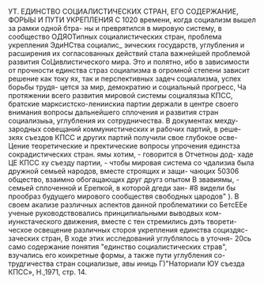 УТ. ЕДИНСТВО СОЦИАЛИСТИЧЕСКИХ СТРАН, ЕГО СОДЕРЖАНИЕ,
ФОРЫЫ И ПУТИ УКРЕПЛЕНИЯ
С 1020 времени, когда социализм вышел за рамки одной бтра-
ны и преврятился в мировую систему, в сообщество ОДЯОТипных
социалистических стран, проблема укрепления ЭдиНСтва социалис_
эических государств, углубления и расширения их согласованных
действий стала важнейшей проблемой развития СоЦивлистического
мира. Это и полятно, ибо в зависимости от прочности единства
страз социализма в огромной степени зависит решение как току
ях, так и перспективных задеч социализма, успех борьбы трудя-
цется за мир, демократию и социальный прогресс,
Ча протяжении всего развития мировой системы социалязыа
КПСС, братские марксистско-лениискиа партии держали в центре
своего внимания вопросы дальнейшего сплочения и развития стран
социализыьа, углубления их сотрудничества. В документах мехду-
зародных совещаний коммунистических и рабочих партий, в реше-
зкях съездов КПСС и других партий получили свое глубокое осве-
Цение теоретические и пректические вопросы упрочения единстза
сокрадистических стран. ямы хотим, - говорится в Отчетноы дод-
хаде ЦЕ КПСС ху съезду партии, - чтобы мировая система со
чдализиа была дружной семьей народов, вместе строящих и защи-
чаюцих 50306 общество, взаимно обогащающих друг другз опытом
В звавиямы, - семьей сплоченной и Ерепкой, в которой дгеди зан-
#8 видели бы прообраз будущего мирового сообществя свободных
цародов" ).
В своем акализе различных аспектов данной проблематики со
БетсЕЕе ученые руководствовались принципиальными выводвых ком-
иункстаческого движения, вместе с тен стремились дэть творети-
чесхое освещение различных стороя укрепления единства социздяс-
заческих стран, В ходе этих исследований углублялось в уточня-
20сь само содержание понятия "единство социалистических страв",
взучались его коикретные формы, а также пути углубления со-
трудгичества стран социализые,
авы иниць
Г)"Наториали ЮУ съезда КПСС», Н.,1971, стр. 14.
